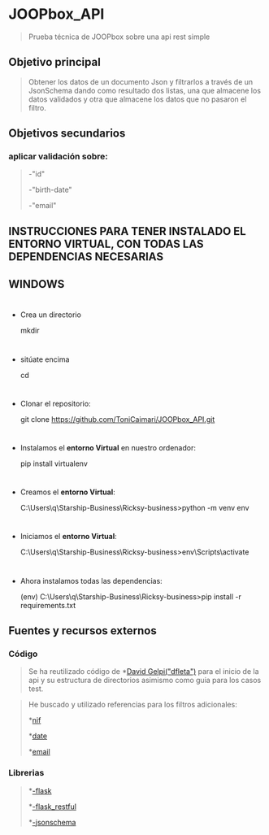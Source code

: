 # JOOPbox_API

> Prueba técnica de JOOPbox sobre una api rest simple

## Objetivo principal

> Obtener los datos de un documento Json y filtrarlos a través de un JsonSchema dando como resultado
> dos listas, una que almacene los datos validados y otra que almacene los datos que no pasaron el filtro.

## Objetivos secundarios

### aplicar validación sobre:

> -"id"
>
> -"birth-date"
>
> -"email"

## **INSTRUCCIONES PARA TENER INSTALADO EL ENTORNO VIRTUAL, CON TODAS LAS DEPENDENCIAS NECESARIAS**

## WINDOWS

#

- Crea un directorio

  mkdir <name>

##

#

- sitúate encima

  cd <name>

##

#

- Clonar el repositorio:

  git clone https://github.com/ToniCaimari/JOOPbox_API.git

##

#

- Instalamos el **entorno Virtual** en nuestro ordenador:

  pip install virtualenv

##

#

- Creamos el **entorno Virtual**:

  C:\Users\q\Starship-Business\Ricksy-business>python -m venv env

##

#

- Iniciamos el **entorno Virtual**:

  C:\Users\q\Starship-Business\Ricksy-business>env\Scripts\activate

##

#

- Ahora instalamos todas las dependencias:

  (env) C:\Users\q\Starship-Business\Ricksy-business>pip install -r requirements.txt

##

## Fuentes y recursos externos

### Código

> Se ha reutilizado código de \*[David Gelpi("dfleta")](https://github.com/dfleta/flask-rest-ci-boilerplate) para el inicio de la api y su estructura de directorios
> asimismo como guia para los casos test.

> He buscado y utilizado referencias para los filtros adicionales:
>
> \*[nif](https://discusionesconmipadre.wordpress.com/2010/10/19/comprobar-nif-con-python/)
>
> \*[date](https://www.kite.com/python/answers/how-to-validate-a-date-string-format-in-python#)
>
> \*[email](https://www.geeksforgeeks.org/check-if-email-address-valid-or-not-in-python/)

### Librerias

> \*[-flask](https://flask.palletsprojects.com/en/1.1.x/installation/)
>
> \*[-flask_restful](https://flask-restful.readthedocs.io/en/latest/installation.html)
>
> \*[-jsonschema](https://pypi.org/project/jsonschema/)
